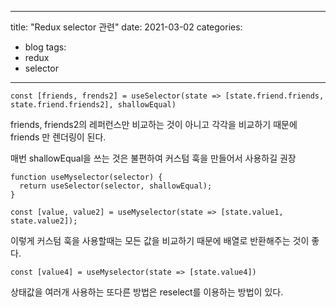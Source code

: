 
---
title: "Redux selector 관련"
date: 2021-03-02
categories:
  - blog
tags:
  - redux
  - selector
---


```
const [friends, frends2] = useSelector(state => [state.friend.friends, state.friend.friends2], shallowEqual)

```
friends, friends2의 레퍼런스만 비교하는 것이 아니고 각각을 비교하기 때문에 friends 만 렌더링이 된다.

매번 shallowEqual을 쓰는 것은 불편하여 커스텀 훅을 만들어서 사용하길 권장

```
function useMyselector(selector) {
  return useSelector(selector, shallowEqual);
}

const [value, value2] = useMyselector(state => [state.value1, state.value2]);
```
이렇게 커스텀 훅을 사용할때는 모든 값을 비교하기 때문에 배열로 반환해주는 것이 좋다.
```
const [value4] = useMyselector(state => [state.value4])

```
상태값을 여러개 사용하는 또다른 방법은 reselect를 이용하는 방법이 있다.

